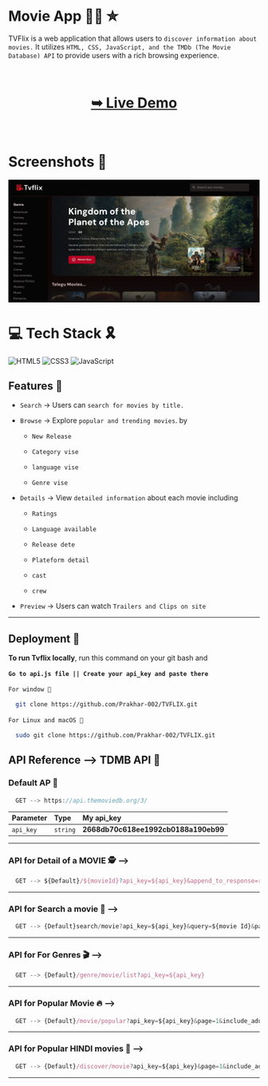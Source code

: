 
# Movie App 🍿🎥 ✮

TVFlix is a web application that allows users to `discover information about movies.` It utilizes `HTML, CSS, JavaScript, and the TMDb (The Movie Database) API` to provide users with a rich browsing experience.



<br/>

<h1 align="center"> 

<a href="https://tvflix-movie.netlify.app/"><strong> ➥ Live Demo</strong></a>
</h1>
<br/>


# Screenshots 🎉

![TVFLIX IMAGE](image.png)






# 💻 Tech Stack 🎗️

![HTML5](https://img.shields.io/badge/html5-%23E34F26.svg?style=for-the-badge&logo=html5&logoColor=white)  ![CSS3](https://img.shields.io/badge/css3-%231572B6.svg?style=for-the-badge&logo=css3&logoColor=white)  ![JavaScript](https://img.shields.io/badge/javascript-%23323330.svg?style=for-the-badge&logo=javascript&logoColor=%23F7DF1E)


## Features 🥳
- `Search` -> Users can `search for movies by title.`

- `Browse` -> Explore `popular and trending movies`. by

  - `New Release`

  - `Category vise`
  - `language vise`
  - `Genre vise `

- `Details` -> View `detailed information` about each movie including

    -  `Ratings`

    - `Language available`
    - `Release dete `
    - `Plateform detail`
    - `cast`
    - `crew`

- `Preview` -> Users can watch `Trailers and Clips on site` 

---

## Deployment 🚀

**To run Tvflix locally**, run this command on your git bash and

 **`Go to api.js file || Create your api_key and paste there`**


`For window 🍃`
```bash
  git clone https://github.com/Prakhar-002/TVFLIX.git
```

`For Linux and macOS 🌿`
```bash
  sudo git clone https://github.com/Prakhar-002/TVFLIX.git
```
## API Reference --> TDMB API 📜 

### Default AP 🎦

```JAVASCRIPT
  GET --> https://api.themoviedb.org/3/
```

| Parameter | Type     | My api_key                |
| :-------- | :------- | :------------------------- |
| `api_key` | `string` | **2668db70c618ee1992cb0188a190eb99**|

---


### API for **Detail of a MOVIE 🕵️** -->

```JAVASCRIPT
  GET --> ${Default}/${movieId}?api_key=${api_key}&append_to_response=releases,images,videos,casts,translations&include_adult=false
```

---

### API for **Search a movie 🔎** -->

```JAVASCRIPT
  GET --> {Default}search/movie?api_key=${api_key}&query=${movie Id}&page=1&include_adult=false
```
---

### API for **For Genres 🎬** -->

```JAVASCRIPT
  GET --> {Default}/genre/movie/list?api_key=${api_key}
```

---


### API for **Popular Movie 🔥** -->

```JAVASCRIPT
  GET --> {Default}/movie/popular?api_key=${api_key}&page=1&include_adult=false
```

---

### API for **Popular HINDI movies 🥰** -->

```JAVASCRIPT
  GET --> {Default}/discover/movie?api_key=${api_key}&page=1&include_adult=false&sort_by=popularity.desc&with_original_language=hi
```
---